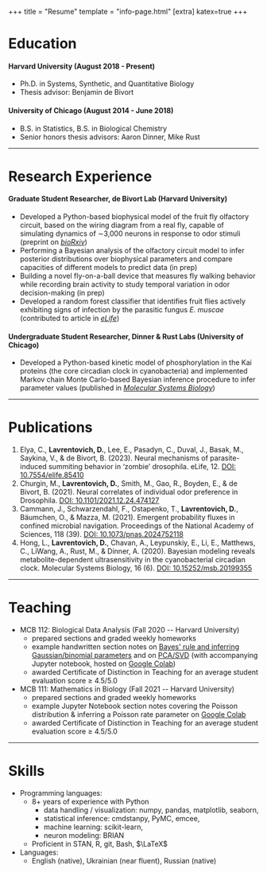 +++
title = "Resume"
template = "info-page.html"
[extra]
katex=true
+++


# Education

#### Harvard University (August 2018 - Present)
- Ph.D. in Systems, Synthetic, and Quantitative Biology
- Thesis advisor: Benjamin de Bivort

#### University of Chicago (August 2014 - June 2018)
- B.S. in Statistics, B.S. in Biological Chemistry
- Senior honors thesis advisors: Aaron Dinner, Mike Rust
-----

# Research Experience

#### Graduate Student Researcher, de Bivort Lab (Harvard University)
- Developed a Python-based biophysical model of the fruit fly olfactory circuit, based on the wiring diagram from a real fly, capable of simulating dynamics of $\sim$3,000 neurons in response to odor stimuli (preprint on [*bioRxiv*](https://doi.org/10.1101/2021.12.24.474127))
- Performing a Bayesian analysis of the olfactory circuit model to infer posterior distributions over biophysical parameters and compare capacities of different models to predict data (in prep)
- Building a novel fly-on-a-ball device that measures fly walking behavior while recording brain activity to study temporal variation in odor decision-making (in prep)
- Developed a random forest classifier that identifies fruit flies actively exhibiting signs of infection by the parasitic fungus *E. muscae* (contributed to article in [*eLife*](https://doi.org/10.7554/eLife.85410))


#### Undergraduate Student Researcher, Dinner \& Rust Labs (University of Chicago)
- Developed a Python-based kinetic model of phosphorylation in the Kai proteins (the core circadian clock in cyanobacteria) and implemented Markov chain Monte Carlo-based Bayesian inference procedure to infer parameter values (published in [*Molecular Systems Biology*](https://doi.org/10.15252/msb.20199355))


-----
# Publications

1. Elya, C., **Lavrentovich, D.**, Lee, E., Pasadyn, C., Duval, J., Basak, M., Saykina, V., & de Bivort, B. (2023). Neural mechanisms of parasite-induced
summiting behavior in ‘zombie’ drosophila. eLife, 12. [DOI: 10.7554/elife.85410](https://doi.org/10.7554/elife.85410)
2. Churgin, M., **Lavrentovich, D.**, Smith, M., Gao, R., Boyden, E., & de Bivort, B. (2021). Neural correlates of individual odor preference in Drosophila. [DOI: 10.1101/2021.12.24.474127](https://doi.org/10.1101/2021.12.24.474127)
3. Cammann, J., Schwarzendahl, F., Ostapenko, T., **Lavrentovich, D.**, Bäumchen, O., & Mazza, M. (2021). Emergent probability fluxes in confined microbial navigation. Proceedings of the National Academy of Sciences, 118 (39). [DOI: 10.1073/pnas.2024752118](https://doi.org/10.1073/pnas.2024752118)
4. Hong, L., **Lavrentovich, D.**, Chavan, A., Leypunskiy, E., Li, E., Matthews, C., LiWang, A., Rust, M., & Dinner, A. (2020). Bayesian modeling reveals metabolite-dependent ultrasensitivity in the cyanobacterial circadian clock. Molecular Systems Biology, 16 (6). [DOI: 10.15252/msb.20199355](https://doi.org/10.15252/msb.20199355)

-----
# Teaching

- MCB 112: Biological Data Analysis (Fall 2020 -- Harvard University)
    - prepared sections and graded weekly homeworks
    - example handwritten section notes on [Bayes' rule and inferring Gaussian/binomial parameters](teaching_examples/section_notes_bayes_normal_inference.pdf) and on [PCA/SVD](teaching_examples/section_notes_PCA_SVD.pdf) (with accompanying Jupyter notebook, hosted on [Google Colab](https://colab.research.google.com/drive/1S-W6hlppeYuEpQbs86yS7n9XkzKkq6QD))
    - awarded Certificate of Distinction in Teaching for an average student evaluation score $\geq$ 4.5/5.0
- MCB 111: Mathematics in Biology (Fall 2021 -- Harvard University)
    - prepared sections and graded weekly homeworks
    - example Jupyter Notebook section notes covering the Poisson distribution & inferring a Poisson rate parameter on [Google Colab](https://colab.research.google.com/drive/11kFqhHv1c2uOiKaTEtLaLHXzP0Q0PaQt?usp=sharing)
    - awarded Certificate of Distinction in Teaching for an average student evaluation score $\geq$ 4.5/5.0

-----
# Skills 

- Programming languages:
    - 8+ years of experience with Python
        - data handling / visualization: numpy, pandas, matplotlib, seaborn, 
        - statistical inference: cmdstanpy, PyMC, emcee,
        - machine learning: scikit-learn, 
        - neuron modeling: BRIAN
    - Proficient in STAN, R, git, Bash, $\LaTeX$
- Languages: 
    - English (native), Ukrainian (near fluent), Russian (native)